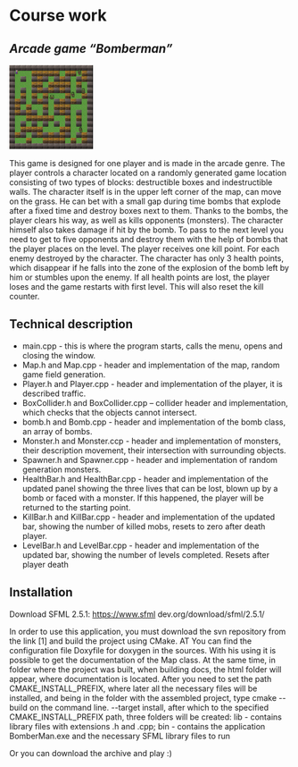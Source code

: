# Course work
## _Arcade game “Bomberman”_

<img src="https://github.com/BurykinaA/Arcade-game-Bomberman-/blob/main/start.PNG" width="150">

This game is designed for one player and is made in the arcade genre. The player controls a character located on a randomly generated game location consisting of two types of blocks: destructible boxes and indestructible walls. The character itself is in the upper left corner of the map, can move on the grass. He can bet with a small gap during time bombs that explode after a fixed time and destroy boxes next to them. Thanks to the bombs, the player clears his way, as well as kills opponents (monsters). The character himself also takes damage if hit by the bomb. To pass to the next level you need to get to five   opponents and destroy them with the help of bombs that the player places on the level. The player receives one kill point. For each enemy destroyed by the character. The character has only 3 health points, which disappear if he falls into the zone of the explosion of the bomb left by him or stumbles upon the enemy. If all health points are lost, the player loses and the game restarts with first level. This will also reset the kill counter.


## Technical description

- main.cpp - this is where the program starts, calls the menu, opens
and closing the window.
- Map.h and Map.cpp - header and implementation of the map, random
game field generation.
- Player.h and Player.cpp - header and implementation of the player, it is described
traffic.
- BoxCollider.h and BoxCollider.cpp – collider header and implementation,
which checks that the objects cannot intersect.
- bomb.h and Bomb.cpp - header and implementation of the bomb class, an array of bombs.
- Monster.h and Monster.ccp - header and implementation of monsters, their description
movement, their intersection with surrounding objects.
- Spawner.h and Spawner.cpp - header and implementation of random generation
monsters.
- HealthBar.h and HealthBar.cpp - header and implementation of the updated
panel showing the three lives that can be lost,
blown up by a bomb or faced with a monster. If this
happened, the player will be returned to the starting point.
- KillBar.h and KillBar.cpp - header and implementation of the updated bar,
showing the number of killed mobs, resets to zero after death
player.
- LevelBar.h and LevelBar.cpp - header and implementation of the updated bar,
showing the number of levels completed. Resets after
player death


## Installation

Download SFML 2.5.1: https://www.sfml dev.org/download/sfml/2.5.1/

In order to use this application, you must download the svn repository from the link [1] and build the project using CMake. AT You can find the configuration file Doxyfile for doxygen in the sources. With his using it is possible to get the documentation of the Map class. At the same time, in folder where the project was built, when building docs, the html folder will appear, where documentation is located. After you need to set the path CMAKE_INSTALL_PREFIX, where later all the necessary files will be installed, and being in the folder with the assembled project, type cmake --build on the command line. --target install, after which to the specified CMAKE_INSTALL_PREFIX path, three folders will be created: lib - contains library files with extensions .h and .cpp; bin - contains the application BomberMan.exe and the necessary SFML library files to run

Or you can download the archive and play :)
